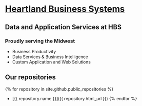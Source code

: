 # [Heartland Business Systems](https://www.hbs.net/solutions/data-application-solutions)

## Data and Application Services at HBS
### Proudly serving the Midwest

  - Business Productivity
  - Data Services & Business Intelligence
  - Custom Application and Web Solutions

## Our repositories
{% for repository in site.github.public_repositories %}
  * [{{ repository.name }}]({{ repository.html_url }})
{% endfor %}
